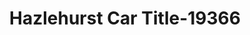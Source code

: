 ---
f_zip-code: 39083
f_state-code: MS
title: Hazlehurst Car Title-19366
f_phone: 601-894-1948
f_city-only: Hazlehurst
f_address: 256 Caldwell Dr Hazlehurst
f_location-unique-id: '19366'
slug: hazlehurst-car-title-19366
updated-on: '2024-05-30T13:46:58.046Z'
created-on: '2024-05-30T13:36:59.803Z'
published-on: '2024-05-30T13:54:32.469Z'
f_city-state: cms/city/hazlehurst-ms.md
f_company: cms/company/hazlehurst-car-title.md
f_state: cms/state/mississippi.md
layout: '[payday-loan].html'
tags: payday-loan
---